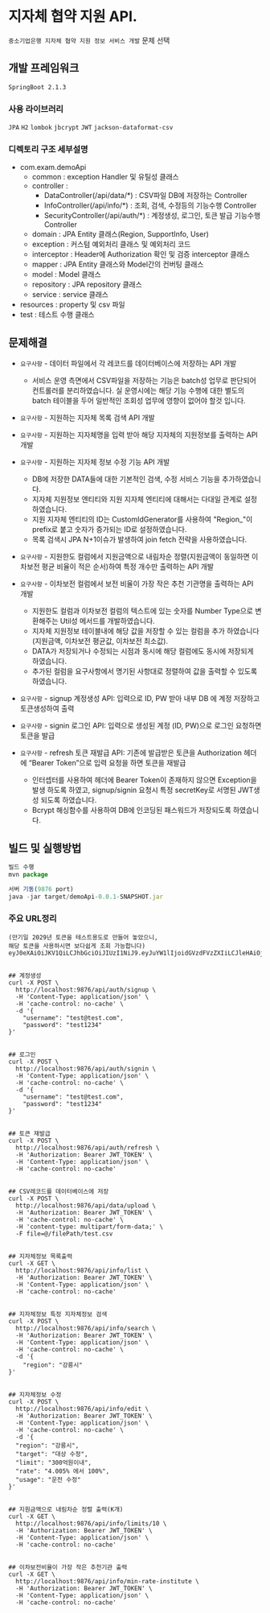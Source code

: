 # 지자체 협약 지원 API.
`중소기업은행 지자체 협약 지원 정보 서비스 개발` 문제 선택

## 개발 프레임워크
`SpringBoot 2.1.3`

### 사용 라이브러리
`JPA` `H2` `lombok` `jbcrypt` `JWT`
`jackson-dataformat-csv`

### 디렉토리 구조 세부설명
- com.exam.demoApi
    - common : exception Handler 및 유틸성 클래스
    - controller :
        - DataController(/api/data/*) : CSV파일 DB에 저장하는 Controller
        - InfoController(/api/info/*) : 조회, 검색, 수정등의 기능수행 Controller
        - SecurityController(/api/auth/*) : 계정생성, 로그인, 토큰 발급 기능수행 Controller
    - domain : JPA Entity 클래스(Region, SupportInfo, User)
    - exception : 커스텀 예외처리 클래스 및 예외처리 코드
    - interceptor : Header에 Authorization 확인 및 검증 interceptor 클래스
    - mapper : JPA Entity 클래스와 Model간의 컨버팅 클래스
    - model : Model 클래스
    - repository : JPA repository 클래스
    - service : service 클래스
- resources : property 및 csv 파일
- test : 테스트 수행 클래스

## 문제해결
- `요구사항` - 데이터 파일에서 각 레코드를 데이터베이스에 저장하는 API 개발
    - 서비스 운영 측면에서 CSV파일을 저장하는 기능은 batch성 업무로 판단되어 컨트롤러를 분리하였습니다. 실 운영시에는 해당 기능 수행에 대한 별도의 batch 테이블을 두어 일반적인 조회성 업무에 영향이 없어야 할것 입니다.
   
   
- `요구사항` - 지원하는 지자체 목록 검색 API 개발
- `요구사항` - 지원하는 지자체명을 입력 받아 해당 지자체의 지원정보를 출력하는 API 개발
- `요구사항` - 지원하는 지자체 정보 수정 기능 API 개발
    - DB에 저장한 DATA들에 대한 기본적인 검색, 수정 서비스 기능을 추가하였습니다.
    - 지자체 지원정보 엔티티와 지원 지자체 엔티티에 대해서는 다대일 관계로 설정하였습니다.
    - 지원 지자체 엔티티의 ID는 CustomIdGenerator를 사용하여 "Region_"이 prefix로 붙고 숫자가 증가되는 ID로 설정하였습니다.
    - 목록 검색시 JPA N+1이슈가 발생하여 join fetch 전략을 사용하였습니다.
    
    
- `요구사항` - 지원한도 컬럼에서 지원금액으로 내림차순 정렬(지원금액이 동일하면 이차보전 평균 비율이 적은 순서)하여 특정 개수만 출력하는 API 개발
- `요구사항` - 이차보전 컬럼에서 보전 비율이 가장 작은 추천 기관명을 출력하는 API 개발
    - 지원한도 컬럼과 이차보전 컬럼의 텍스트에 있는 숫자를 Number Type으로 변환해주는 Util성 메서드를 개발하였습니다.
     - 지자체 지원정보 테이블내에 해당 값을 저장할 수 있는 컬럼을 추가 하였습니다(지원금액, 이차보전 평균값, 이차보전 최소값).
     - DATA가 저장되거나 수정되는 시점과 동시에 해당 컬럼에도 동시에 저장되게 하였습니다.
     - 추가된 컬럼을 요구사항에서 명기된 사항대로 정렬하여 값을 출력할 수 있도록 하였습니다.
     
     
- `요구사항` - signup 계정생성 API: 입력으로 ID, PW 받아 내부 DB 에 계정 저장하고 토큰생성하여 출력
- `요구사항` - signin 로그인 API: 입력으로 생성된 계정 (ID, PW)으로 로그인 요청하면 토큰을 발급
- `요구사항` - refresh 토큰 재발급 API: 기존에 발급받은 토큰을 Authorization 헤더에 “Bearer Token”으로 입력 요청을 하면 토큰을 재발급
    - 인터셉터를 사용하여 헤더에 Bearer Token이 존재하지 않으면 Exception을 발생 하도록 하였고, signup/signin 요청시 특정 secretKey로 서명된 JWT생성 되도록 하였습니다.
    - Bcrypt 해싱함수를 사용하여 DB에 인코딩된 패스워드가 저장되도록 하였습니다.
    
## 빌드 및 실행방법
```javascript
빌드 수행 
mvn package

서버 기동(9876 port)
java -jar target/demoApi-0.0.1-SNAPSHOT.jar
```
### 주요 URL정리
```curl
(만기일 2029년 토큰을 테스트용도로 만들어 놓았으니,
해당 토큰을 사용하시면 보다쉽게 조회 가능합니다)
eyJ0eXAiOiJKV1QiLCJhbGciOiJIUzI1NiJ9.eyJuYW1lIjoidGVzdFVzZXIiLCJleHAiOjE4Njg5NDYzMjcsImRlc2MiOiLthYzsiqTtirjsmqkgRGVtb0FwaeyXkOyEnCDrsJztlokifQ.r8RLJgRVvUyf1TecScqJMQPF_JMTF0vYFHDkE9_uPjI


## 계정생성
curl -X POST \
  http://localhost:9876/api/auth/signup \
  -H 'Content-Type: application/json' \
  -H 'cache-control: no-cache' \
  -d '{
    "username": "test@test.com",
    "password": "test1234"
}'


## 로그인
curl -X POST \
  http://localhost:9876/api/auth/signin \
  -H 'Content-Type: application/json' \
  -H 'cache-control: no-cache' \
  -d '{
    "username": "test@test.com",
    "password": "test1234"
}'


## 토큰 재발급
curl -X POST \
  http://localhost:9876/api/auth/refresh \
  -H 'Authorization: Bearer JWT_TOKEN' \
  -H 'Content-Type: application/json' \
  -H 'cache-control: no-cache'
  
  
## CSV레코드를 데이터베이스에 저장
curl -X POST \
  http://localhost:9876/api/data/upload \
  -H 'Authorization: Bearer JWT_TOKEN' \
  -H 'cache-control: no-cache' \
  -H 'content-type: multipart/form-data;' \
  -F file=@/filePath/test.csv
  
  
## 지자체정보 목록출력
curl -X GET \
  http://localhost:9876/api/info/list \
  -H 'Authorization: Bearer JWT_TOKEN' \
  -H 'Content-Type: application/json' \
  -H 'cache-control: no-cache'
  
  
## 지자체정보 특정 지자체정보 검색
curl -X POST \
  http://localhost:9876/api/info/search \
  -H 'Authorization: Bearer JWT_TOKEN' \
  -H 'Content-Type: application/json' \
  -H 'cache-control: no-cache' \
  -d '{
	"region": "강릉시"
}'


## 지자체정보 수정
curl -X POST \
  http://localhost:9876/api/info/edit \
  -H 'Authorization: Bearer JWT_TOKEN' \
  -H 'Content-Type: application/json' \
  -H 'cache-control: no-cache' \
  -d '{
  "region": "강릉시",
  "target": "대상 수정",
  "limit": "300억원이내",
  "rate": "4.005% 에서 100%",
  "usage": "운전 수정"
}'


## 지원금액으로 내림차순 정렬 출력(K개)
curl -X GET \
  http://localhost:9876/api/info/limits/10 \
  -H 'Authorization: Bearer JWT_TOKEN' \
  -H 'Content-Type: application/json' \
  -H 'cache-control: no-cache'
  
  
## 이차보전비율이 가장 작은 추천기관 출력
curl -X GET \
  http://localhost:9876/api/info/min-rate-institute \
  -H 'Authorization: Bearer JWT_TOKEN' \
  -H 'Content-Type: application/json' \
  -H 'cache-control: no-cache'
```
